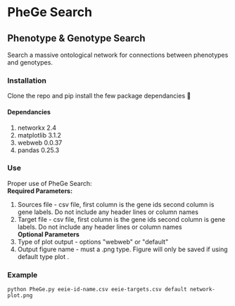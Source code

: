 # PheGe Search
## Phenotype & Genotype Search
Search a massive ontological network for connections between phenotypes and genotypes.

### Installation 
Clone the repo and pip install the few package dependancies :grimacing:

#### Dependancies
1. networkx 2.4
2. matplotlib 3.1.2
3. webweb 0.0.37
4. pandas 0.25.3

### Use
Proper use of PheGe Search:  
**Required Parameters:**
1. Sources file - csv file, first column is the gene ids second column is gene labels. Do not include any header lines or column names
2. Target file - csv file, first column is the gene ids second column is gene labels. Do not include any header lines or column names  
**Optional Parameters**
3. Type of plot output - options "webweb" or "default"
4. Output figure name - must a .png type. Figure will only be saved if using default type plot .   

### Example
```
python PheGe.py eeie-id-name.csv eeie-targets.csv default network-plot.png
```
